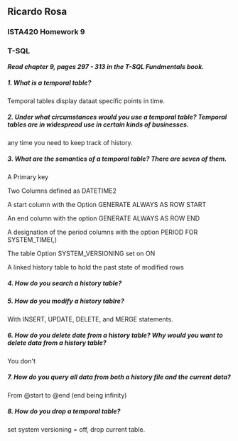 ## Ricardo Rosa

### ISTA420 Homework 9

### T-SQL


***Read chapter 9, pages 297 - 313 in the T-SQL Fundmentals book.***

##### 1. What is a temporal table?
Temporal tables display dataat specific points in time.

##### 2. Under what circumstances would you use a temporal table? Temporal tables are in widespread use in certain kinds of businesses.
any time you need to keep track of history.

##### 3. What are the semantics of a temporal table? There are seven of them.
A Primary key

Two Columns defined as DATETIME2

A start column with the Option GENERATE ALWAYS AS ROW START

An end column with the option GENERATE ALWAYS AS ROW END

A designation of the period columns with the option PERIOD FOR SYSTEM_TIME(<startcol>,<emdcol>)

The table Option SYSTEM_VERSIONING set on ON

A linked history table to hold the past state of modified rows

##### 4. How do you search a history table?


##### 5. How do you modify a history tablre?
With INSERT, UPDATE, DELETE, and MERGE statements.

##### 6. How do you delete date from a history table? Why would you want to delete data from a history table?
You don't

##### 7. How do you query all data from both a history file and the current data?
From @start to @end (end being infinity)

##### 8. How do you drop a temporal table?
set system versioning = off, drop current table.